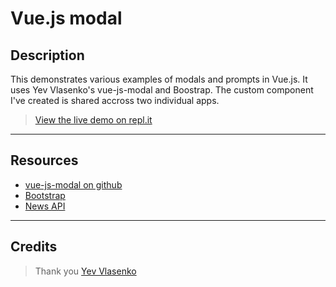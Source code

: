 # Vue.js modal

## Description
This demonstrates various examples of modals and prompts in Vue.js. It uses Yev Vlasenko's vue-js-modal and Boostrap. The custom component I've created is shared accross two individual apps.

> [View the live demo on repl.it](https://vue-demo-for-vue-js-modal-v10--rjlevy.repl.co/) 

--- 

## Resources
+  [vue-js-modal on github](https://github.com/euvl/vue-js-modal/blob/master/README.md) 
+ [Bootstrap](https://getbootstrap.com)
+ [News API](https://newsapi.org/) 

--- 

## Credits
> Thank you [Yev Vlasenko](https://github.com/euvl)
